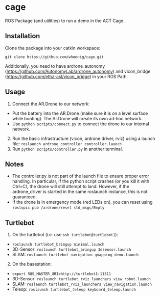cage
====

ROS Package (and utilities) to run a demo in the ACT Cage.

## Installation

Clone the package into your catkin workspace:
```
git clone https://github.com/whoenig/cage.git
```

Additionally, you need to have ardrone_autonomy (https://github.com/AutonomyLab/ardrone_autonomy) and vicon_bridge (https://github.com/ethz-asl/vicon_bridge) in your ROS Path.

## Usage

1. Connect the AR.Drone to our network:
  * Put the battery into the AR.Drone (make sure it is on a level surface while booting). The Ar.Drone will create its own ad-hoc network.
  * Use `python scripts/connect.py` to connect the drone to our internal network.
2. Run the basic infrastructure (vicon, ardrone driver, rviz) using a launch file: `roslaunch ardrone_controller controller.launch`
3. Run `python scripts/controller.py` in another terminal.

## Notes

* The controller.py is not part of the launch file to ensure proper error handling.
In particular, if the python script crashes (or you kill it with Ctrl+C), the drone will still attempt to land.
However, if the ardrone_driver is started in the same roslaunch instance, this is not guaranteed.
* If the drone is in emergency mode (red LEDs on), you can reset using `rostopic pub /ardrone/reset std_msgs/Empty`

## Turtlebot

1. On the turtlebot (i.e. use `ssh turtlebot@turtlebot1`):
  * `roslaunch turtlebot_bringup minimal.launch`
  * 3D-Sensor: `roslaunch turtlebot_bringup 3dsensor.launch`
  * SLAM: `roslaunch turtlebot_navigation gmapping_demo.launch`
2. On the basestation:
  * `export ROS_MASTER_URI=http://turtlebot1:11311`
  * 3D-Sensor: `roslaunch turtlebot_rviz_launchers view_robot.launch`
  * SLAM: `roslaunch turtlebot_rviz_launchers view_navigation.launch`
  * Teleop: `roslaunch turtlebot_teleop keyboard_teleop.launch`
